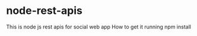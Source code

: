 # node-rest-apis
This is node js rest apis for social web app
How to get it running
    npm install 
